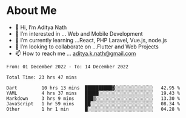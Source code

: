 # About Me

- 👋 Hi, I’m Aditya Nath
- 👀 I’m interested in ... Web and Mobile Development
- 🌱 I’m currently learning ...React, PHP Laravel, Vue.js, node.js
- 💞️ I’m looking to collaborate on ...Flutter and Web Projects
- 📫 How to reach me ... aditya.k.nath@gmail.com

<!--START_SECTION:waka-->

```text
From: 01 December 2022 - To: 14 December 2022

Total Time: 23 hrs 47 mins

Dart         10 hrs 13 mins  ██████████▓░░░░░░░░░░░░░░   42.95 %
YAML         4 hrs 37 mins   █████░░░░░░░░░░░░░░░░░░░░   19.43 %
Markdown     3 hrs 9 mins    ███▒░░░░░░░░░░░░░░░░░░░░░   13.30 %
JavaScript   1 hr 59 mins    ██░░░░░░░░░░░░░░░░░░░░░░░   08.34 %
Other        1 hr 1 min      █░░░░░░░░░░░░░░░░░░░░░░░░   04.28 %
```

<!--END_SECTION:waka-->

<!---
kronosking007/kronosking007 is a ✨ special ✨ repository because its `README.md` (this file) appears on your GitHub profile.
You can click the Preview link to take a look at your changes.
--->
